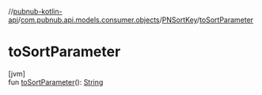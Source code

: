 //[pubnub-kotlin-api](../../../index.md)/[com.pubnub.api.models.consumer.objects](../index.md)/[PNSortKey](index.md)/[toSortParameter](to-sort-parameter.md)

# toSortParameter

[jvm]\
fun [toSortParameter](to-sort-parameter.md)(): [String](https://kotlinlang.org/api/latest/jvm/stdlib/kotlin/-string/index.html)
